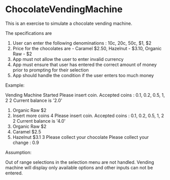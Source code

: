 # ChocolateVendingMachine

This is an exercise to simulate a chocolate vending machine.

The specifications are

1. User can enter the following denominations : 10c, 20c, 50c, $1, $2
2. Price for the chocolates are  - Caramel $2.50, Hazelnut - $3.10, Organic Raw - $2
3. App must not allow the user to enter invalid currency
4. App must ensure that user has entered the correct amount of money prior to prompting for their selection
5.  App should handle the condition if the user enters too much money


Example:

Vending Machine Started
Please insert coin. Accepted coins : 0.1, 0.2, 0.5, 1, 2
2
Current balance is '2.0'
1. Organic Raw $2
4. Insert more coins
4
Please insert coin. Accepted coins : 0.1, 0.2, 0.5, 1, 2
2
Current balance is '4.0'
1. Organic Raw $2
2. Caramel $2.5
3. Hazelnut $3.1
3
Please collect your chocolate
Please collect your change : 0.9

Assumption:

Out of range selections in the selection menu are not handled. Vending machine will display only available options and other inputs can not be entered.

